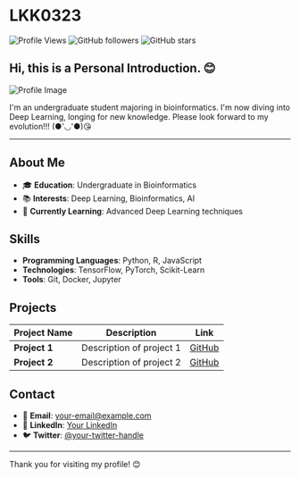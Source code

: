# LKK0323

![Profile Views](https://komarev.com/ghpvc/?username=likunkun0323&style=flat-square)
![GitHub followers](https://img.shields.io/github/followers/likunkun0323?style=social)
![GitHub stars](https://img.shields.io/github/stars/likunkun0323?style=social)

## Hi, this is a Personal Introduction. 😊

![Profile Image](https://avatars.githubusercontent.com/u/your-profile-image-url)

I'm an undergraduate student majoring in bioinformatics. I'm now diving into Deep Learning, longing for new knowledge. Please look forward to my evolution!!! (●'◡'●)😘

---

## About Me

- 🎓 **Education**: Undergraduate in Bioinformatics
- 📚 **Interests**: Deep Learning, Bioinformatics, AI
- 🌱 **Currently Learning**: Advanced Deep Learning techniques

## Skills

- **Programming Languages**: Python, R, JavaScript
- **Technologies**: TensorFlow, PyTorch, Scikit-Learn
- **Tools**: Git, Docker, Jupyter

## Projects

| Project Name | Description | Link |
|--------------|-------------|------|
| **Project 1** | Description of project 1 | [GitHub](https://github.com/likunkun0323/project1) |
| **Project 2** | Description of project 2 | [GitHub](https://github.com/likunkun0323/project2) |

## Contact

- 📧 **Email**: [your-email@example.com](mailto:your-email@example.com)
- 💼 **LinkedIn**: [Your LinkedIn](https://www.linkedin.com/in/your-profile)
- 🐦 **Twitter**: [@your-twitter-handle](https://twitter.com/your-twitter-handle)

---

Thank you for visiting my profile! 😊
